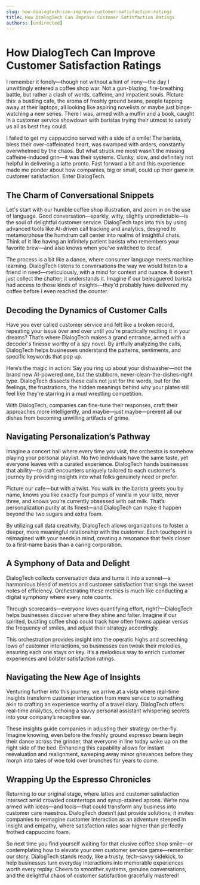 ```yaml
---
slug: how-dialogtech-can-improve-customer-satisfaction-ratings
title: How DialogTech Can Improve Customer Satisfaction Ratings
authors: [undirected]
---
```



# How DialogTech Can Improve Customer Satisfaction Ratings

I remember it fondly—though not without a hint of irony—the day I unwittingly entered a coffee shop war. Not a gun-blazing, fire-breathing battle, but rather a clash of words, caffeine, and impatient souls. Picture this: a bustling cafe, the aroma of freshly ground beans, people tapping away at their laptops, all looking like aspiring novelists or maybe just binge-watching a new series. There I was, armed with a muffin and a book, caught in a customer service showdown with baristas trying their utmost to satisfy us all as best they could.

I failed to get my cappuccino served with a side of a smile! The barista, bless their over-caffeinated heart, was swamped with orders, constantly overwhelmed by the chaos. But what struck me most wasn’t the missing caffeine-induced grin—it was their systems. Clunky, slow, and definitely not helpful in delivering a latte pronto. Fast forward a bit and this experience made me ponder about how companies, big or small, could up their game in customer satisfaction. Enter DialogTech.

## The Charm of Conversational Snippets

Let's start with our humble coffee shop illustration, and zoom in on the use of language. Good conversation—sparkly, witty, slightly unpredictable—is the soul of delightful customer service. DialogTech taps into this by using advanced tools like AI-driven call tracking and analytics, designed to metamorphose the humdrum call center into realms of insightful chats. Think of it like having an infinitely patient barista who remembers your favorite brew—and also knows when you’ve switched to decaf.

The process is a bit like a dance, where consumer language meets machine learning. DialogTech listens to conversations the way we would listen to a friend in need—meticulously, with a mind for context and nuance. It doesn’t just collect the chatter; it understands it. Imagine if our beleaguered barista had access to those kinds of insights—they'd probably have delivered my coffee before I even reached the counter.

## Decoding the Dynamics of Customer Calls

Have you ever called customer service and felt like a broken record, repeating your issue over and over until you’re practically reciting it in your dreams? That’s where DialogTech makes a grand entrance, armed with a decoder's finesse worthy of a spy novel. By artfully analyzing the calls, DialogTech helps businesses understand the patterns, sentiments, and specific keywords that pop up.

Here’s the magic in action: Say you ring up about your dishwasher—not the brand new AI-powered one, but the stubborn, never-clean-the-dishes-right type. DialogTech dissects these calls not just for the words, but for the feelings, the frustrations, the hidden meanings behind why your plates still feel like they're starring in a mud wrestling competition.

With DialogTech, companies can fine-tune their responses, craft their approaches more intelligently, and maybe—just maybe—prevent all our dishes from becoming unwilling artifacts of grime.

## Navigating Personalization’s Pathway

Imagine a concert hall where every time you visit, the orchestra is somehow playing your personal playlist. No two individuals have the same taste, yet everyone leaves with a curated experience. DialogTech hands businesses that ability—to craft encounters uniquely tailored to each customer's journey by providing insights into what folks genuinely need or prefer.

Picture our cafe—but with a twist. You walk in: the barista greets you by name, knows you like exactly four pumps of vanilla in your latte, never three, and knows you’re currently obsessed with oat milk. That’s personalization purity at its finest—and DialogTech can make it happen beyond the two sugars and extra foam.

By utilizing call data creativity, DialogTech allows organizations to foster a deeper, more meaningful relationship with the customer. Each touchpoint is reimagined with your needs in mind, creating a resonance that feels closer to a first-name basis than a caring corporation.

## A Symphony of Data and Delight

DialogTech collects conversation data and turns it into a sonnet—a harmonious blend of metrics and customer satisfaction that sings the sweet notes of efficiency. Orchestrating these metrics is much like conducting a digital symphony where every note counts.

Through scorecards—everyone loves quantifying effort, right?—DialogTech helps businesses discover where they shine and falter. Imagine if our spirited, bustling coffee shop could track how often frowns appear versus the frequency of smiles, and adjust their strategy accordingly.

This orchestration provides insight into the operatic highs and screeching lows of customer interactions, so businesses can tweak their melodies, ensuring each one stays on key. It’s a melodious way to enrich customer experiences and bolster satisfaction ratings.

## Navigating the New Age of Insights

Venturing further into this journey, we arrive at a vista where real-time insights transform customer interaction from mere service to something akin to crafting an experience worthy of a travel diary. DialogTech offers real-time analytics, echoing a savvy personal assistant whispering secrets into your company’s receptive ear.

These insights guide companies in adjusting their strategy on-the-fly. Imagine knowing, even before the freshly ground espresso beans begin their dance across the grinder, that everyone in line today woke up on the right side of the bed. Enhancing this capability allows for instant reevaluation and realignment, sweeping away minor grievances before they morph into tales of woe told over brunches for years to come.

## Wrapping Up the Espresso Chronicles

Returning to our original stage, where lattes and customer satisfaction intersect amid crowded countertops and syrup-stained aprons. We’re now armed with ideas—and tools—that could transform any business into customer care maestros. DialogTech doesn’t just provide solutions; it invites companies to reimagine customer interaction as an adventure steeped in insight and empathy, where satisfaction rates soar higher than perfectly frothed cappuccino foam.

So next time you find yourself waiting for that elusive coffee shop smile—or contemplating how to elevate your own customer service game—remember our story. DialogTech stands ready, like a trusty, tech-savvy sidekick, to help businesses turn everyday interactions into memorable experiences worth every replay. Cheers to smoother systems, genuine conversations, and the delightful chaos of customer satisfaction gracefully mastered!